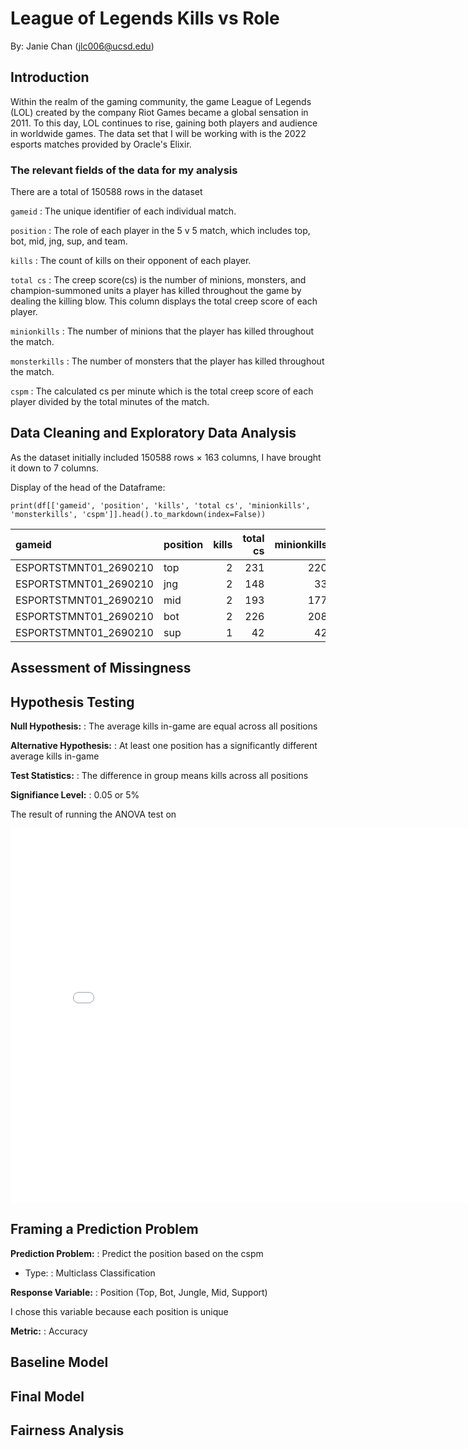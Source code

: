 # League of Legends Kills vs Role
By: Janie Chan (jlc006@ucsd.edu)

## Introduction
Within the realm of the gaming community, the game League of Legends (LOL) created by the company Riot Games became a global sensation in 2011. To this day, LOL continues to rise, gaining both players and audience in worldwide games. The data set that I will be working with is the 2022 esports matches provided by Oracle's Elixir.

### The relevant fields of the data for my analysis
There are a total of 150588 rows in the dataset

`gameid`
: The unique identifier of each individual match.

`position`
: The role of each player in the 5 v 5 match, which includes top, bot, mid, jng, sup, and team.

`kills`
: The count of kills on their opponent of each player.

`total cs`
: The creep score(cs) is the number of minions, monsters, and champion-summoned units a player has killed throughout the game by dealing the killing blow. This column displays the total creep score of each player.

`minionkills`
: The number of minions that the player has killed throughout the match.

`monsterkills`
: The number of monsters that the player has killed throughout the match.

`cspm`
: The calculated cs per minute which is the total creep score of each player divided by the total minutes of the match.

## Data Cleaning and Exploratory Data Analysis
As the dataset initially included 150588 rows × 163 columns, I have brought it down to 7 columns. 

Display of the head of the Dataframe:

`print(df[['gameid', 'position', 'kills', 'total cs', 'minionkills', 'monsterkills', 'cspm']].head().to_markdown(index=False))`

| gameid                | position   |   kills |   total cs |   minionkills |   monsterkills |   cspm |
|:----------------------|:-----------|--------:|-----------:|--------------:|---------------:|-------:|
| ESPORTSTMNT01_2690210 | top        |       2 |        231 |           220 |             11 | 8.0911 |
| ESPORTSTMNT01_2690210 | jng        |       2 |        148 |            33 |            115 | 5.1839 |
| ESPORTSTMNT01_2690210 | mid        |       2 |        193 |           177 |             16 | 6.7601 |
| ESPORTSTMNT01_2690210 | bot        |       2 |        226 |           208 |             18 | 7.9159 |
| ESPORTSTMNT01_2690210 | sup        |       1 |         42 |            42 |              0 | 1.4711 |



## Assessment of Missingness

## Hypothesis Testing

**Null Hypothesis:** 
: The average kills in-game are equal across all positions

**Alternative Hypothesis:**
: At least one position has a significantly different average kills in-game

**Test Statistics:**
: The difference in group means kills across all positions

**Signifiance Level:**
: 0.05 or 5%

The result of running the ANOVA test on 

<iframe
  src="assets/pos_k.html"
  width="800"
  height="600"
  frameborder="0"
></iframe>


## Framing a Prediction Problem
**Prediction Problem:**
: Predict the position based on the cspm

- Type:
: Multiclass Classification

**Response Variable:**
: Position (Top, Bot, Jungle, Mid, Support)

I chose this variable because each position is unique 

**Metric:**
: Accuracy


## Baseline Model
## Final Model
## Fairness Analysis

